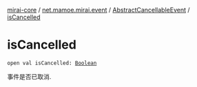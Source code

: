 [mirai-core](../../index.md) / [net.mamoe.mirai.event](../index.md) / [AbstractCancellableEvent](index.md) / [isCancelled](./is-cancelled.md)

# isCancelled

`open val isCancelled: `[`Boolean`](https://kotlinlang.org/api/latest/jvm/stdlib/kotlin/-boolean/index.html)

事件是否已取消.

